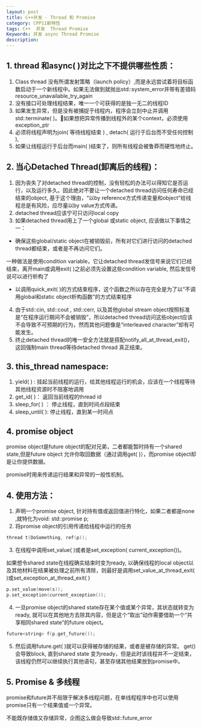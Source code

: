 ```yaml
---
layout: post
title: C++并发 - Thread 和 Promise
category: CPP11新特性
tags: C++  并发  Thread Promise
Keywords: 并发 async Thread Promise
description:
---
```

## 1. thread 和async( )对比之下不提供哪些性质：
1. Class thread 没有所谓发射策略（launch policy）,而是永远尝试着将目标函数启动于一个新线程中。如果无法做到就抛出std::system_error并带有差错码resource_unavailable_try_again
2. 没有接口可处理线程结果，唯一一个可获得的是独一无二的线程ID
3. 如果发生异常，但是没有被捕捉于线程内，程序会立刻中止并调用std::terminate( )。如果想把异常传播到线程外的某个context，必须使用exception_ptr
4. 必须将线程声明为join( 等待线程结束 ) ,  detach( 运行于后台而不受任何控制 ),
5. 如果让线程运行于后台而main( )结束了，则所有线程会被鲁莽而硬性地终止。

## 2. 当心Detached Thread(卸离后的线程)：
1. 因为丧失了对detached thread的控制，没有轻松的办法可以得知它是否运行，以及运行多久。因此绝对不要让一个detached thread访问任何寿命已经结束的object, 基于这个理由，“以by reference方式传递变量和object”给线程总是有风险，应尽量以by value方式传递。
2. detached thread应该宁可只访问local copy
3. 如果detached thread用上了一个global 或static object, 应该做以下事情之一：
* 确保这些global/static object在被销毁前，所有对它们进行访问的detached thread都结束，或者是不再访问它们。

一种做法是使用condition variable，它让detached thread发信号来说它们已经结束，离开main或调用exit( )之前必须先设置这些condition variable, 然后发信号说可以进行析构了
* 以调用quick_exit( )的方式结束程序，这个函数之所以存在完全是为了以“不调用global和static object析构函数”的方式结束程序
4. 由于std::cin, std::cout , std::cerr, 以及其他global stream object按照标准是“在程序运行期间不会被销毁”，所以detached thread访问这些object应该不会导致不可预期的行为，然而其他问题像是“interleaved character”却有可能发生。
5. 终止detached thread的唯一安全方法就是搭配notify_all_at_thread_exit()， 这回强制main thread等待detached thread 真正结束。
## 3.  this_thread namespace:
1. yield( ) : 挂起当前线程的运行，给其他线程运行的机会，应该在一个线程等待其他线程资源时不阻塞地调用
2. get_id( )： 返回当前线程的thread id 
3. sleep_for( )  ： 停止线程，直到时间点段结束
4. sleep_until( ):  停止线程，直到某一时间点

## 4. promise object
promise object是future object的配对兄弟，二者都能暂时持有一个shared state,但是future object 允许你取回数据（通过调用get( )），而promise object却是让你提供数据。

promise时用来传递运行结果和异常的一般性机制。
## 4. 使用方法：
1. 声明一个promise object, 针对持有值或返回值进行特化，如果二者都是none ,就特化为void:
std::promise<string> p;
2.  将promise object的引用传递给线程中运行的任务
``` c++
thread t(DoSomething, ref(p));
```
3. 在线程中调用set_value( )或者是set_exception( current_exception())。

如果想令shared state在线程确实结束时变为ready, 以确保线程的local object以及其他材料在结果被处理之前所有清除，则最好是调用set_value_at_thread_exit( )或set_exception_at_thread_exit( )
``` c++
p.set_value(move(s));
p.set_exception(current_exception());
```
4. 一旦promise object的shared state存在某个值或某个异常，其状态就转变为ready, 就可以在其他地方去除其内容，但是这个“取出”动作需要借助一个“共享相同shared state”的future object。
``` c++
future<string> f(p.get_future());
```
5. 然后调用future.get( )就可以获得被存储的结果，或者是被存储的异常。 get()会导致block, 直到shared state 变为ready，但是此时该线程并不一定结束，该线程仍然可以继续执行其他语句，甚至存储其他结果放到promise中。
## 5. Promise & 多线程
promise和future并不局限于解决多线程问题，在单线程程序中也可以使用promise只有一个结果值或一个异常。

不能既存储值又存储异常，企图这么做会导致std::future_error

